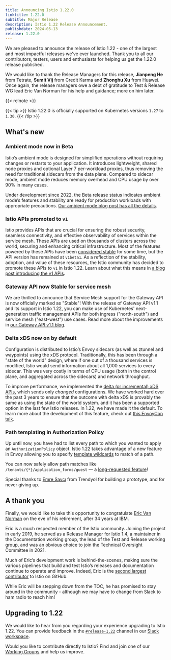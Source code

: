 ```yaml
---
title: Announcing Istio 1.22.0
linktitle: 1.22.0
subtitle: Major Release
description: Istio 1.22 Release Announcement.
publishdate: 2024-05-13
release: 1.22.0
---
```


We are pleased to announce the release of Istio 1.22 - one of the largest and most impactful releases we've ever launched. Thank you to all our contributors, testers, users and enthusiasts for helping us get the 1.22.0 release published.

We would like to thank the Release Managers for this release, **Jianpeng He** from Tetrate, **Sumit Vij** from Credit Karma and **Zhonghu Xu** from Huawei. Once again, the release managers owe a debt of gratitude to Test & Release WG lead Eric Van Norman for his help and guidance; more on him later.

{{< relnote >}}

{{< tip >}}
Istio 1.22.0 is officially supported on Kubernetes versions `1.27` to `1.30`.
{{< /tip >}}

## What's new

### Ambient mode now in Beta

Istio’s ambient mode is designed for simplified operations without requiring changes or restarts to your application. It introduces lightweight, shared node proxies and optional Layer 7 per-workload proxies, thus removing the need for traditional sidecars from the data plane. Compared to sidecar mode, ambient mode reduces memory overhead and CPU usage by over 90% in many cases.

Under development since 2022, the Beta release status indicates ambient mode’s features and stability are ready for production workloads with appropriate precautions. [Our ambient mode blog post has all the details](/blog/2024/ambient-reaches-beta/).

### Istio APIs promoted to `v1`

Istio provides APIs that are crucial for ensuring the robust security, seamless connectivity, and effective observability of services within the service mesh. These APIs are used on thousands of clusters across the world, securing and enhancing critical infrastructure. Most of the features powered by these APIs have been [considered stable](/docs/releases/feature-stages/) for some time, but the API version has remained at `v1beta1`. As a reflection of the stability, adoption, and value of these resources, the Istio community has decided to promote these APIs to `v1` in Istio 1.22. Learn about what this means in [a blog post introducing the v1 APIs](/blog/2024/v1-apis/).

### Gateway API now Stable for service mesh

We are thrilled to announce that Service Mesh support for the Gateway API is now officially marked as "Stable"! With the release of Gateway API v1.1 and its support in Istio 1.22, you can make use of Kubernetes' next-generation traffic management APIs for both ingress ("north-south") and service mesh ("east-west") use cases. Read more about the improvements in [our Gateway API v1.1 blog](/blog/2024/gateway-mesh-ga/).

### Delta xDS now on by default

Configuration is distributed to Istio’s Envoy sidecars (as well as ztunnel and waypoints) using the xDS protocol. Traditionally, this has been through a "state of the world" design, where if one out of a thousand services is modified, Istio would send information about all 1,000 services to every sidecar. This was very costly in terms of CPU usage (both in the control plane, and aggregated across the sidecars) and network throughput.

To improve performance, we implemented the [delta (or incremental) xDS APIs](https://www.envoyproxy.io/docs/envoy/latest/api-docs/xds_protocol#incremental-xds), which sends only _changed_ configurations. We have worked hard over the past 3 years to ensure that the outcome with delta xDS is provably the same as using the state of the world system. and it has been a supported option in the last few Istio releases. In 1.22, we have made it the default. To learn more about the development of this feature, check out [this EnvoyCon talk](https://www.youtube.com/watch?v=LOm1ptEWx_Y).

### Path templating in Authorization Policy

Up until now, you have had to list every path to which you wanted to apply an `AuthorizationPolicy` object. Istio 1.22 takes advantage of a new feature in Envoy allowing you to specify [template wildcards](/docs/reference/config/security/authorization-policy/#Operation) to match of a path.

You can now safely allow path matches like `/tenants/{*}/application_forms/guest` — a [long-requested feature](https://github.com/istio/istio/issues/16585)!

Special thanks to [Emre Savcı](https://github.com/mstrYoda) from Trendyol for building a prototype, and for never giving up.

## A thank you

Finally, we would like to take this opportunity to congratulate [Eric Van Norman](https://github.com/ericvn) on the eve of his retirement, after 34 years at IBM.

Eric is a much respected member of the Istio community. Joining the project in early 2019, he served as a Release Manager for Istio 1.4, a maintainer in the Documentation working group, the lead of the Test and Release working group, and was an obvious choice to join the Technical Oversight Committee in 2021.

Much of Eric’s development work is behind-the-scenes, making sure the various pipelines that build and test Istio’s releases and documentation continue to operate and improve. Indeed, Eric is the [second largest contributor](https://istio.devstats.cncf.io/d/66/developer-activity-counts-by-companies?orgId=1&var-period_name=Last%20decade&var-metric=contributions&var-repogroup_name=All&var-country_name=All&var-companies=All) to Istio on GitHub.

While Eric will be stepping down from the TOC, he has promised to stay around in the community - although we may have to change from Slack to ham radio to reach him!

## Upgrading to 1.22

We would like to hear from you regarding your experience upgrading to Istio 1.22. You can provide feedback
in the [`#release-1.22`](https://istio.slack.com/archives/C06PU4H4EMR) channel in our [Slack workspace](https://slack.istio.io/).

Would you like to contribute directly to Istio? Find and join one of
our [Working Groups](https://github.com/istio/community/blob/master/WORKING-GROUPS.md) and help us improve.
